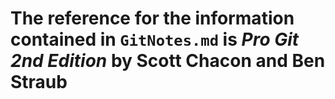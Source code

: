 # The reference for the information contained in `GitNotes.md` is ***Pro Git 2nd Edition*** by Scott Chacon and Ben Straub